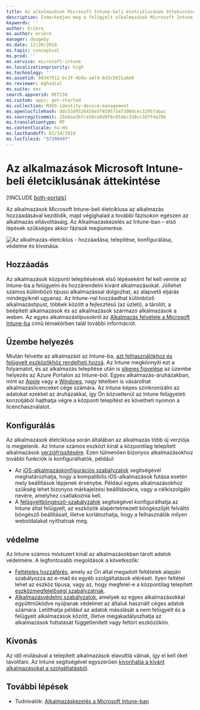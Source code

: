 ```yaml
---
title: Az alkalmazások Microsoft Intune-beli életciklusának áttekintése
description: Ismerkedjen meg a felügyelt alkalmazások Microsoft Intune-beli életciklusával. Az alkalmazás-életciklus az alkalmazások hozzáadását, üzembe helyezését, konfigurálását, védelmét és eltávolítását foglalja magában.
keywords: ''
author: Erikre
ms.author: erikre
manager: dougeby
ms.date: 12/20/2018
ms.topic: conceptual
ms.prod: ''
ms.service: microsoft-intune
ms.localizationpriority: high
ms.technology: ''
ms.assetid: 60347012-bc3f-4b9a-a4f4-6d3c5021a6e6
ms.reviewer: mghadial
ms.suite: ems
search.appverid: MET150
ms.custom: apps; get-started
ms.collection: M365-identity-device-management
ms.openlocfilehash: ddc53d9526459e5f85957547300dcec32957abac
ms.sourcegitcommit: 25e6aa3bfce58ce8d9f8c054bc338cc3dff4a78b
ms.translationtype: MT
ms.contentlocale: hu-HU
ms.lasthandoff: 03/14/2019
ms.locfileid: "57399497"
---
```

# <a name="overview-of-the-app-lifecycle-in-microsoft-intune"></a>Az alkalmazások Microsoft Intune-beli életciklusának áttekintése

[!INCLUDE [both-portals](./includes/note-for-both-portals.md)]

Az alkalmazások Microsoft Intune-beli életciklusa az alkalmazás hozzáadásával kezdődik, majd végighalad a további fázisokon egészen az alkalmazás eltávolításáig. Az Alkalmazáskezelés az Intune-ban – első lépések szükséges akkor fázisok megismerése.

![Az alkalmazás-életciklus - hozzáadása, telepítése, konfigurálása, védelme és kivonása. ](./media/app-lifecycle.png "az Intune alkalmazás-életciklus")

## <a name="add"></a>Hozzáadás

Az alkalmazások központi telepítésének első lépéseként fel kell vennie az Intune-ba a felügyelni és hozzárendelni kívánt alkalmazásokat. Jóllehet számos különböző típusú alkalmazással dolgozhat, az alapvető eljárás mindegyiknél ugyanaz. Az Intune-nal hozzáadhat különböző alkalmazástípust, többek között a fejlesztésű (az üzleti), a tárolót, a beépített alkalmazások és az alkalmazások származó alkalmazások a weben. Az egyes alkalmazástípusokról az [Alkalmazás felvétele a Microsoft Intune-ba](apps-add.md) című témakörben talál további információt. 

## <a name="deploy"></a>Üzembe helyezés

Miután felvette az alkalmazást az Intune-ba, [azt felhasználókhoz és felügyelt eszközökhöz rendelheti hozzá](apps-deploy.md). Az Intune megkönnyíti ezt a folyamatot, és az alkalmazás telepítése után is [sikeres figyelése](apps-monitor.md) az üzembe helyezés az Azure Portalon az Intune-ból. Egyes alkalmazás-áruházakban, mint az [Apple](vpp-apps-ios.md) vagy a [Windows](windows-store-for-business.md), nagy tételben is vásárolhat alkalmazáslicenceket cége számára. Az Intune képes szinkronizálni az adatokat ezekkel az áruházakkal, így Ön közvetlenül az Intune felügyeleti konzoljából hajthatja végre a központi telepítést és követheti nyomon a licenchasználatot.

## <a name="configure"></a>Konfigurálás

Az alkalmazások életciklusa során általában az alkalmazás több új verziója is megjelenik. Az Intune számos eszközt kínál a központilag telepített alkalmazások [verziófrissítésére](apps-add.md). Ezen túlmenően bizonyos alkalmazásokhoz további funkciók is konfigurálhatók, például:
- Az [iOS-alkalmazáskonfigurációs szabályzatok](app-configuration-policies-use-ios.md) segítségével meghatározhatja, hogy a kompatibilis iOS-alkalmazások futása esetén mely beállítások lépjenek érvénybe. Például egyes alkalmazásokhoz szükség lehet bizonyos márkajelzési beállításokra, vagy a célkiszolgáló nevére, amelyhez csatlakoznia kell.
- A [felügyeltböngésző-szabályzatok](app-configuration-managed-browser.md) segítségével konfigurálhatja az Intune által felügyelt, az eszközök alapértelmezett böngészőjét felváltó böngésző beállításait, illetve korlátozhatja, hogy a felhasználók milyen weboldalakat nyithatnak meg.

## <a name="protect"></a>védelme

Az Intune számos módszert kínál az alkalmazásokban tárolt adatok védelmére. A legfontosabb megoldások a következők:
- [Feltételes hozzáférés](conditional-access.md), amely az Ön által megadott feltételek alapján szabályozza az e-mail és egyéb szolgáltatások elérését. Ilyen feltétel lehet az eszköz típusa, vagy az, hogy megfelel-e a központilag telepített [eszközmegfelelőségi szabályzatnak](device-compliance.md).
- [Alkalmazásvédelmi szabályzatok](app-protection-policy.md), amelyek az egyes alkalmazásokkal együttműködve nyújtanak védelmet az általuk használt céges adatok számára. Letilthatja például az adatok másolását a nem felügyelt és a felügyelt alkalmazások között, illetve megakadályozhatja az alkalmazások futtatását függetlenített vagy feltört eszközökön.

## <a name="retire"></a>Kivonás

Az idő múlásával a telepített alkalmazások elavulttá válnak, így el kell őket távolítani. Az Intune segítségével egyszerűen [kivonhatja a kívánt alkalmazásokat a szolgáltatásból](device-management.md).

## <a name="next-steps"></a>További lépések

- Tudnivalók: [Alkalmazáskezelés a Microsoft Intune-ban](app-management.md)
